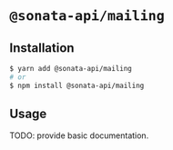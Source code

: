# `@sonata-api/mailing`

## Installation

```sh
$ yarn add @sonata-api/mailing
# or
$ npm install @sonata-api/mailing
```

## Usage

TODO: provide basic documentation.
